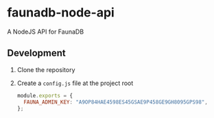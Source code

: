 # faunadb-node-api

A NodeJS API for FaunaDB

## Development

1. Clone the repository
2. Create a `config.js` file at the project root

   ```js
   module.exports = {
     FAUNA_ADMIN_KEY: "A9OP84HAE4598ES45GSAE9P458GE9GH8095GPS98",
   };
   ```
